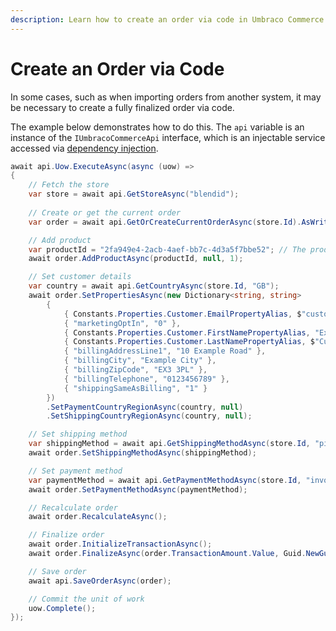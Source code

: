 ```yaml
---
description: Learn how to create an order via code in Umbraco Commerce.
---
```


# Create an Order via Code

In some cases, such as when importing orders from another system, it may be necessary to create a fully finalized order via code. 

The example below demonstrates how to do this. The `api` variable is an instance of the `IUmbracoCommerceApi` interface, which is an injectable service accessed via [dependency injection](../key-concepts/dependency-injection.md).

```csharp
await api.Uow.ExecuteAsync(async (uow) =>
{
    // Fetch the store
    var store = await api.GetStoreAsync("blendid");
    
    // Create or get the current order
    var order = await api.GetOrCreateCurrentOrderAsync(store.Id).AsWritableAsync(uow);

    // Add product
    var productId = "2fa949e4-2acb-4aef-bb7c-4d3a5f7bbe52"; // The product node Key
    await order.AddProductAsync(productId, null, 1);

    // Set customer details
    var country = await api.GetCountryAsync(store.Id, "GB");
    await order.SetPropertiesAsync(new Dictionary<string, string>
        {
            { Constants.Properties.Customer.EmailPropertyAlias, $"customer@example.com" },
            { "marketingOptIn", "0" },
            { Constants.Properties.Customer.FirstNamePropertyAlias, "Example" },
            { Constants.Properties.Customer.LastNamePropertyAlias, $"Customer" },
            { "billingAddressLine1", "10 Example Road" },
            { "billingCity", "Example City" },
            { "billingZipCode", "EX3 3PL" },
            { "billingTelephone", "0123456789" },
            { "shippingSameAsBilling", "1" }
        })
        .SetPaymentCountryRegionAsync(country, null)
        .SetShippingCountryRegionAsync(country, null);

    // Set shipping method
    var shippingMethod = await api.GetShippingMethodAsync(store.Id, "pickup");
    await order.SetShippingMethodAsync(shippingMethod);

    // Set payment method
    var paymentMethod = await api.GetPaymentMethodAsync(store.Id, "invoicing");
    await order.SetPaymentMethodAsync(paymentMethod);

    // Recalculate order
    await order.RecalculateAsync();

    // Finalize order
    await order.InitializeTransactionAsync();
    await order.FinalizeAsync(order.TransactionAmount.Value, Guid.NewGuid().ToString("N"), PaymentStatus.Authorized);

    // Save order
    await api.SaveOrderAsync(order);

    // Commit the unit of work
    uow.Complete();
});
```
